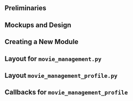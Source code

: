 ## Preliminaries

## Mockups and Design

## Creating a New Module

## Layout for `movie_management.py`

## Layout `movie_management_profile.py`

## Callbacks for `movie_management_profile`

